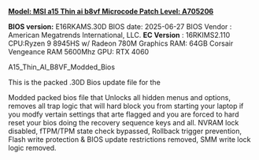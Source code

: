 <ins>**Model: MSI a15 Thin ai b8vf
Microcode Patch Level: A705206**<ins>

**BIOS version:** E16RKAMS.30D
BIOS date: 2025-06-27
BIOS Vendor : American Megatrends International, LLC.
**EC Version** : 16RKIMS2.110
CPU:Ryzen 9 8945HS w/ Radeon 780M Graphics
RAM: 64GB Corsair Vengeance RAM 5600Mhz
GPU: RTX 4060

A15_Thin_AI_B8VF_Modded_Bios

This is the packed .30D Bios update file for the 

Modded packed bios file that Unlocks all hidden menus and options, removes all trap logic that will hard block you from starting your laptop if you modfy vertain settings that arte flagged and you are forced to hard reset your bios  doing the recovery sequence keys and all. NVRAM lock disabled, fTPM/TPM state check bypassed, Rollback trigger prevention, Flash write protection & BIOS update restrictions removed, SMM write lock logic removed.


